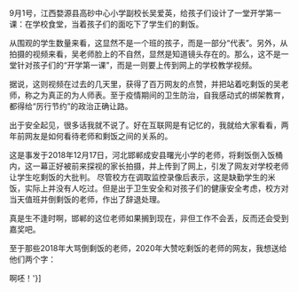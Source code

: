 

9月1号，江西婺源县高砂中心小学副校长吴爱英，给孩子们设计了一堂开学第一课：在学校食堂，当着孩子们的面吃下了学生们的剩饭。

从围观的学生数量来看，这显然不是一个班的孩子，而是一部分“代表”。另外，从拍摄的视频来看，吴老师脸上的不自然，显然是知道镜头存在的。那么，这不是一堂针对孩子们的“开学第一课”，而是一则要上传到网上的学校教学视频。

据说，这则视频在过去的几天里，获得了百万网友的点赞，并把站着吃剩饭的吴老师，称之为真正的为人师表。至于疫情期间的卫生防治，自我感动式的绑架教育，都得给“厉行节约”的政治正确让路。

出于安全起见，很多话我就不说了。好在互联网是有记忆的，我就给大家看看，两年前网友是如何看待老师和剩饭之间的关系的。

这是事发于2018年12月17日，河北邯郸成安县曙光小学的老师，将剩饭倒入饭桶内，这一幕正好被前来探视的家长拍摄，并上传到了网上，引发了网友对学校老师让学生吃剩饭的大批判。 尽管校方在调取监控录像后表示，这是缺勤学生的米饭，实际上并没有人吃过。但是出于卫生安全和对孩子们的健康安全考虑，校方对当天值班并倒剩饭的老师，作出了辞退处理。

真是生不逢时啊，邯郸的这位老师如果搁到现在，非但工作不会丢，反而还会受到嘉奖吧。

至于那些2018年大骂倒剩饭的老师，2020年大赞吃剩饭的老师的网友，我想送给他们两个字：

啊呸！'}]